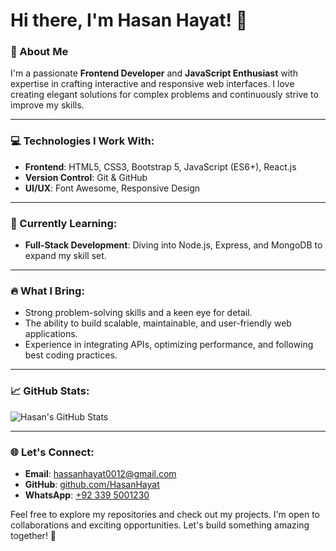 # Hi there, I'm Hasan Hayat! 👋

### 🚀 About Me
I'm a passionate **Frontend Developer** and **JavaScript Enthusiast** with expertise in crafting interactive and responsive web interfaces. I love creating elegant solutions for complex problems and continuously strive to improve my skills.

---

### 💻 Technologies I Work With:
- **Frontend**: HTML5, CSS3, Bootstrap 5, JavaScript (ES6+), React.js
- **Version Control**: Git & GitHub
- **UI/UX**: Font Awesome, Responsive Design

---

### 🌱 Currently Learning:
- **Full-Stack Development**: Diving into Node.js, Express, and MongoDB to expand my skill set.

---

### 🔥 What I Bring:
- Strong problem-solving skills and a keen eye for detail.
- The ability to build scalable, maintainable, and user-friendly web applications.
- Experience in integrating APIs, optimizing performance, and following best coding practices.

---

### 📈 GitHub Stats:
![Hasan's GitHub Stats](https://github-readme-stats.vercel.app/api?username=HasanHayat&show_icons=true&theme=radical)

---

### 🌐 Let's Connect:
- **Email**: [hassanhayat0012@gmail.com](mailto:hassanhayat0012@gmail.com)
- **GitHub**: [github.com/HasanHayat](https://github.com/HasanHayat)
- **WhatsApp**: [+92 339 5001230](https://wa.me/923395001230)

Feel free to explore my repositories and check out my projects. I'm open to collaborations and exciting opportunities. Let's build something amazing together! 🌟

<!---
Hasanhayat/Hasanhayat is a ✨ special ✨ repository because its `README.md` (this file) appears on your GitHub profile.
You can click the Preview link to take a look at your changes.
--->
